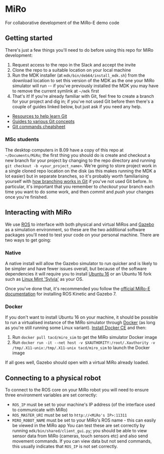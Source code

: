 # MiRo
For collaborative development of the MiRo-E demo code

## Getting started
There's just a few things you'll need to do before using this repo for MiRo development:
1. Request access to the repo in the Slack and accept the invite
2. Clone the repo to a suitable location on your local machine
3. Run the MDK installer (at `mdk/bin/deb64/install_mdk.sh`) from the download location to set this version of the MDK as the one your MiRo simulator will run -- if you've previously installed the MDK you may have to remove the current symlink at `~/mdk` first
4. That's it! If you're already familiar with Git, feel free to create a branch for your project and dig in; if you've not used Git before then there's a couple of guides linked below, but just ask if you need any help.

* [Resources to help learn Git](https://try.github.io)
* [Guides to various Git concepts](https://guides.github.com)
* [Git commands cheatsheet](https://github.github.com/training-kit/downloads/github-git-cheat-sheet/)

### MSc students
The desktop computers in B.09 have a copy of this repo at `~/Documents/MiRo`; the first thing you should do is create and checkout a new branch for your project by changing to the repo directory and running `git checkout -b <your_project_name>`. We're going to store project work in a single cloned repo location on the disk (as this makes running the MDK a lot easier) but in separate branches, so it's probably worth familiarising yourself with [how branching works in Git](https://git-scm.com/book/en/v2/Git-Branching-Branches-in-a-Nutshell) if you've not used Git before. In particular, it's important that you remember to *checkout* your branch each time you want to do some work, and then *commit* and *push* your changes once you're finished.

## Interacting with MiRo
We use [ROS](https://www.ros.org) to interface with both physical and virtual MiRos and [Gazebo](http://gazebosim.org) as a simulation environment, so these are the two additional software packages you'll need to test your code on your personal machine. There are two ways to get going:

### Native
A native install will allow the Gazebo simulator to run quicker and is likely to be simpler and have fewer issues overall, but because of the software dependencies it will require you to install [Ubuntu 16](http://releases.ubuntu.com/16.04/) or an Ubuntu 16 fork such as [Linux Mint 'Sylvia'](https://linuxmint.com/release.php?id=31) as your OS.

Once you've done that, it's recommended you follow the [official MiRo-E documentation](http://labs.consequentialrobotics.com/miro-e/docs/index.php?page=Developer_Profiles_Simulator) for installing ROS Kinetic and Gazebo 7.

### Docker
If you don't want to install Ubuntu 16 on your machine, it should be possible to run a virtualised instance of the MiRo simulator through [Docker](https://www.docker.com) (as long as you're still running some Linux variant). [Install Docker CE](https://docs.docker.com/install/linux/docker-ce/ubuntu/) and then:
1. Run `docker pull tacd/miro_sim` to get the MiRo simulator Docker image
2. Run `docker run -it --net host -v $XAUTHORITY:/root/.Xauthority -v /tmp/.X11-unix:/tmp/.X11-unix tacd/miro_sim` to launch the Docker image

If all goes well, Gazebo should open with a virtual MiRo already loaded.

## Connecting to a physical robot
To connect to the ROS core on your MiRo robot you will need to ensure three environment variables are set correctly:
* `ROS_IP` must be set to your machine's IP address (of the interface used to communicate with MiRo)
* `ROS_MASTER_URI` must be set to `http://<MiRo's IP>:11311`
* `MIRO_ROBOT_NAME` must be set to your MiRo's ROS name - this can easily be viewed in the MiRo app
You can test these are set correctly by running `mdk/bin/shared/client_gui.py`; you should be able to view sensor data from MiRo (cameras, touch sensors etc) and also send movement commands. If you can view data but not send commands, this usually indicates that `ROS_IP` is not set correctly.
